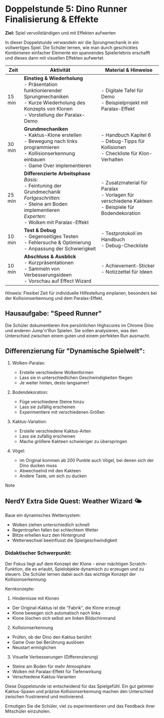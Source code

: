 # Doppelstunde 5: Dino Runner Finalisierung & Effekte

**Ziel:** Spiel vervollständigen und mit Effekten aufwerten

In dieser Doppelstunde verwandeln wir die Sprungmechanik in ein vollwertiges Spiel. Die Schüler lernen, wie man durch geschicktes Kombinieren einfacher Elemente ein spannendes Spielerlebnis erschafft und dieses dann mit visuellen Effekten aufwertet.

| Zeit   | Aktivität                                                    | Material & Hinweise                                          |
| ------ | ------------------------------------------------------------ | ------------------------------------------------------------ |
| 15 min | **Einstieg & Wiederholung** <br>- Präsentation funktionierender Sprungmechaniken <br>- Kurze Wiederholung des Konzepts von Klonen <br>- Vorstellung der Paralax-Demo | - Digitale Tafel für Demo <br>- Beispielprojekt mit Paralax-Effekt |
| 30 min | **Grundmechaniken** <br>- Kaktus-Klone erstellen <br>- Bewegung nach links programmieren <br>- Kollisionserkennung einbauen <br>- Game Over implementieren | - Handbuch Kapitel 6 <br>- Debug-Tipps für Kollisionen <br>- Checkliste für Klon-Verhalten |
| 25 min | **Differenzierte Arbeitsphase** <br>*Basis:* <br>- Feintuning der Grundmechanik <br>*Fortgeschritten:* <br>- Steine am Boden implementieren <br>*Experten:* <br>- Wolken mit Paralax-Effekt | - Zusatzmaterial für Paralax <br>- Vorlagen für verschiedene Kakteen <br>- Beispiele für Bodendekoration |
| 10 min | **Test & Debug** <br>- Gegenseitiges Testen <br>- Fehlersuche & Optimierung <br>- Anpassung der Schwierigkeit | - Testprotokoll im Handbuch <br>- Debug-Checkliste           |
| 10 min | **Abschluss & Ausblick** <br>- Kurzpräsentationen <br>- Sammeln von Verbesserungsideen <br>- Vorschau auf Effect Wizard | - Achievement-Sticker <br>- Notizzettel für Ideen            |

*Hinweis:* Flexibel Zeit für individuelle Hilfestellung einplanen, besonders bei der Kollisionserkennung und dem Paralax-Effekt.

## Hausaufgabe: "Speed Runner" 

Die Schüler dokumentieren ihre persönlichen Highscores im Chrome Dino und anderen Jump'n'Run Spielen. Sie sollen analysieren, was den Unterschied zwischen einem guten und einem perfekten Run ausmacht.

## Differenzierung für "Dynamische Spielwelt":

1. Wolken-Paralax:
   - Erstelle verschiedene Wolkenformen
   - Lass sie in unterschiedlichen Geschwindigkeiten fliegen
   - Je weiter hinten, desto langsamer!

2. Bodendekoration:
   - Füge verschiedene Steine hinzu
   - Lass sie zufällig erscheinen
   - Experimentiere mit verschiedenen Größen

3. Kaktus-Variation:
   - Erstelle verschiedene Kaktus-Arten
   - Lass sie zufällig erscheinen
   - Mache größere Kakteen schwieriger zu überspringen
4. Vögel:
   - im Original kommen ab 200 Punkte auch Vögel, bei denen sich der Dino ducken muss
   - Abwechselnd mit den Kakteen 
   - Andere Taste, um sich zu ducken

> [!NOTE]
>
> ## NerdY Extra Side Quest: Weather Wizard 🌤️
>
> Baue ein dynamisches Wettersystem:
>
> - Wolken ziehen unterschiedlich schnell
> - Regentropfen fallen bei schlechtem Wetter
> - Blitze erhellen kurz den Hintergrund
> - Wetterwechsel beeinflusst die Spielgeschwindigkeit

### Didaktischer Schwerpunkt:
Der Fokus liegt auf dem Konzept der Klone - einer mächtigen Scratch-Funktion, die es erlaubt, Spielobjekte dynamisch zu erzeugen und zu steuern. Die Schüler lernen dabei auch das wichtige Konzept der Kollisionserkennung.

Kernkonzepte:

1. Hindernisse mit Klonen
- Der Original-Kaktus ist die "Fabrik", die Klone erzeugt
- Klone bewegen sich automatisch nach links
- Klone löschen sich selbst am linken Bildschirmrand

2. Kollisionserkennung
- Prüfen, ob der Dino den Kaktus berührt
- Game Over bei Berührung auslösen
- Neustart ermöglichen

3. Visuelle Verbesserungen (Differenzierung)
- Steine am Boden für mehr Atmosphäre
- Wolken mit Paralax-Effekt für Tiefenwirkung
- Verschiedene Kaktus-Varianten

Diese Doppelstunde ist entscheidend für das Spielgefühl. Ein gut getimter Kaktus-Spawn und präzise Kollisionserkennung machen den Unterschied zwischen frustrierend und motivierend. 

Ermutigen Sie die Schüler, viel zu experimentieren und das Feedback ihrer Mitschüler einzuholen.
